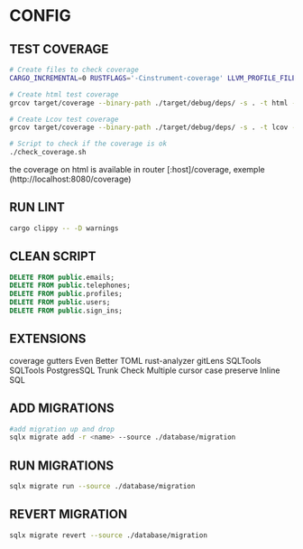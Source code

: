 # CONFIG

## TEST COVERAGE

```bash
# Create files to check coverage
CARGO_INCREMENTAL=0 RUSTFLAGS='-Cinstrument-coverage' LLVM_PROFILE_FILE='target/coverage/cargo-test-%p-%m.profraw' cargo test

# Create html test coverage
grcov target/coverage --binary-path ./target/debug/deps/ -s . -t html --branch --ignore-not-existing --ignore '../*' --ignore "/*" -o coverage/html

# Create Lcov test coverage
grcov target/coverage --binary-path ./target/debug/deps/ -s . -t lcov --branch --ignore-not-existing --ignore '../*' --ignore "/*" -o coverage/tests.lcov

# Script to check if the coverage is ok
./check_coverage.sh
```

the coverage on html is available in router [:host]/coverage, exemple (http://localhost:8080/coverage)

## RUN LINT

```bash
cargo clippy -- -D warnings
```

## CLEAN SCRIPT

```sql
DELETE FROM public.emails;
DELETE FROM public.telephones;
DELETE FROM public.profiles;
DELETE FROM public.users;
DELETE FROM public.sign_ins;
```

## EXTENSIONS

coverage gutters
Even Better TOML
rust-analyzer
gitLens
SQLTools
SQLTools PostgresSQL
Trunk Check
Multiple cursor case preserve
Inline SQL

## ADD MIGRATIONS

```bash
#add migration up and drop
sqlx migrate add -r <name> --source ./database/migration
```

## RUN MIGRATIONS

```bash
sqlx migrate run --source ./database/migration
```

## REVERT MIGRATION

```bash
sqlx migrate revert --source ./database/migration
```
